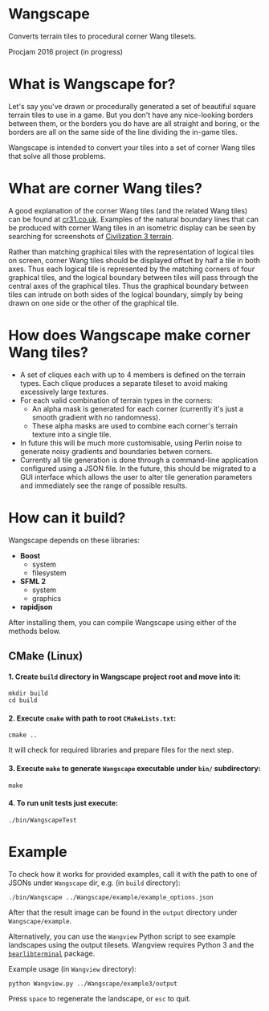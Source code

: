 # Wangscape
Converts terrain tiles to procedural corner Wang tilesets.

Procjam 2016 project (in progress)

# What is Wangscape for?
Let's say you've drawn or procedurally generated a set of beautiful square terrain tiles to use in a game. But you don't have any nice-looking borders between them, or the borders you do have are all straight and boring, or the borders are all on the same side of the line dividing the in-game tiles.

Wangscape is intended to convert your tiles into a set of corner Wang tiles that solve all those problems.

# What are corner Wang tiles?
A good explanation of the corner Wang tiles (and the related Wang tiles) can be found at [cr31.co.uk](http://cr31.co.uk/stagecast/wang/2corn.html). Examples of the natural boundary lines that can be produced with corner Wang tiles in an isometric display can be seen by searching for screenshots of [Civilization 3 terrain](https://www.google.co.uk/search?q=civilization+3+terrain&tbm=isch).

Rather than matching graphical tiles with the representation of logical tiles on screen, corner Wang tiles should be displayed offset by half a tile in both axes. Thus each logical tile is represented by the matching corners of four graphical tiles, and the logical boundary between tiles will pass through the central axes of the graphical tiles. Thus the graphical boundary between tiles can intrude on both sides of the logical boundary, simply by being drawn on one side or the other of the graphical tile.

# How does Wangscape make corner Wang tiles?
* A set of cliques each with up to 4 members is defined on the terrain types. Each clique produces a separate tileset to avoid making excessively large textures.
* For each valid combination of terrain types in the corners:
    * An alpha mask is generated for each corner (currently it's just a smooth gradient with no randomness).
    * These alpha masks are used to combine each corner's terrain texture into a single tile.
* In future this will be much more customisable, using Perlin noise to generate noisy gradients and boundaries betwen corners.
* Currently all tile generation is done through a command-line application configured using a JSON file. In the future, this should be migrated to a GUI interface which allows the user to alter tile generation parameters and immediately see the range of possible results.

# How can it build?

Wangscape depends on these libraries:
* **Boost**
  - system
  - filesystem
* **SFML 2**
  - system
  - graphics
* **rapidjson**

After installing them, you can compile Wangscape using either of the methods
below.

## CMake (Linux)

#### 1. Create `build` directory in **Wangscape** project root and move into it:

```shell
mkdir build
cd build
```

#### 2. Execute `cmake` with path to root `CMakeLists.txt`:

```shell
cmake ..
```

It will check for required libraries and prepare files for the next step.

#### 3. Execute `make` to generate `Wangscape` executable under `bin/` subdirectory:

```shell
make
```

#### 4. To run **unit tests** just execute:

```shell
./bin/WangscapeTest
```

# Example

To check how it works for provided examples, call it with the path to one of JSONs
under `Wangscape` dir, e.g. (in `build` directory):

```shell
./bin/Wangscape ../Wangscape/example/example_options.json
```

After that the result image can be found in the `output` directory under
`Wangscape/example`.

Alternatively, you can use the `Wangview` Python script to see example landscapes
using the output tilesets.
Wangview requires Python 3 and the [`bearlibterminal`](https://pypi.python.org/pypi/bearlibterminal) package.

Example usage (in `Wangview` directory):

```shell
python Wangview.py ../Wangscape/example3/output
```

Press `space` to regenerate the landscape, or `esc` to quit.
